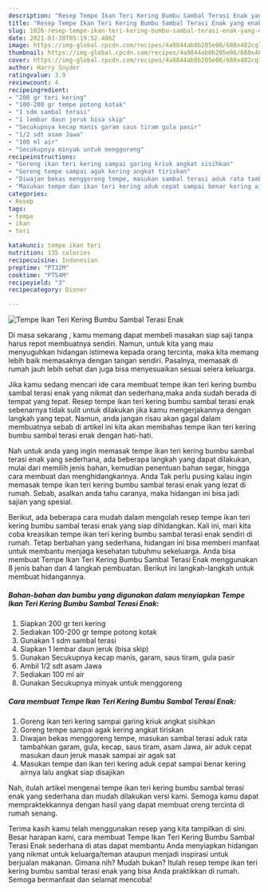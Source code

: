 ```yaml
---
description: "Resep Tempe Ikan Teri Kering Bumbu Sambal Terasi Enak yang enak Untuk Jualan"
title: "Resep Tempe Ikan Teri Kering Bumbu Sambal Terasi Enak yang enak Untuk Jualan"
slug: 1026-resep-tempe-ikan-teri-kering-bumbu-sambal-terasi-enak-yang-enak-untuk-jualan
date: 2021-03-30T05:19:52.406Z
image: https://img-global.cpcdn.com/recipes/4a9844ab0b205e06/680x482cq70/tempe-ikan-teri-kering-bumbu-sambal-terasi-enak-foto-resep-utama.jpg
thumbnail: https://img-global.cpcdn.com/recipes/4a9844ab0b205e06/680x482cq70/tempe-ikan-teri-kering-bumbu-sambal-terasi-enak-foto-resep-utama.jpg
cover: https://img-global.cpcdn.com/recipes/4a9844ab0b205e06/680x482cq70/tempe-ikan-teri-kering-bumbu-sambal-terasi-enak-foto-resep-utama.jpg
author: Harry Snyder
ratingvalue: 3.9
reviewcount: 4
recipeingredient:
- "200 gr teri kering"
- "100-200 gr tempe potong kotak"
- "1 sdm sambal terasi"
- "1 lembar daun jeruk bisa skip"
- "Secukupnya kecap manis garam saus tiram gula pasir"
- "1/2 sdt asam Jawa"
- "100 ml air"
- "Secukupnya minyak untuk menggoreng"
recipeinstructions:
- "Goreng ikan teri kering sampai garing kriuk angkat sisihkan"
- "Goreng tempe sampai agak kering angkat tiriskan"
- "Diwajan bekas menggoreng tempe, masukan sambal terasi aduk rata tambahkan garam, gula, kecap, saus tiram, asam Jawa, air aduk cepat masukan daun jeruk masak sampai air agak sat"
- "Masukan tempe dan ikan teri kering aduk cepat sampai benar kering airnya lalu angkat siap disajikan"
categories:
- Resep
tags:
- tempe
- ikan
- teri

katakunci: tempe ikan teri 
nutrition: 135 calories
recipecuisine: Indonesian
preptime: "PT32M"
cooktime: "PT54M"
recipeyield: "3"
recipecategory: Dinner

---
```



![Tempe Ikan Teri Kering Bumbu Sambal Terasi Enak](https://img-global.cpcdn.com/recipes/4a9844ab0b205e06/680x482cq70/tempe-ikan-teri-kering-bumbu-sambal-terasi-enak-foto-resep-utama.jpg)

Di masa  sekarang , kamu memang dapat membeli masakan siap saji tanpa harus repot membuatnya sendiri. Namun, untuk kita yang mau menyuguhkan hidangan istimewa kepada orang tercinta, maka kita memang lebih baik memasaknya dengan tangan sendiri. Pasalnya, memasak di rumah jauh lebih sehat dan juga bisa menyesuaikan sesuai selera keluarga.

Jika kamu sedang mencari ide cara membuat tempe ikan teri kering bumbu sambal terasi enak yang nikmat dan sederhana,maka anda sudah berada di tempat yang tepat. Resep tempe ikan teri kering bumbu sambal terasi enak  sebenarnya tidak sulit untuk dilakukan jika kamu mengerjakannya dengan langkah yang tepat. Namun, anda jangan risau akan gagal dalam membuatnya 
sebab di artikel ini kita akan membahas tempe ikan teri kering bumbu sambal terasi enak dengan hati-hati.  



Nah untuk anda yang ingin memasak tempe ikan teri kering bumbu sambal terasi enak yang sederhana, ada beberapa langkah yang dapat dilakukan, mulai dari memilih jenis bahan, kemudian penentuan bahan segar, hingga cara membuat dan menghidangkannya. Anda Tak perlu pusing kalau ingin memasak tempe ikan teri kering bumbu sambal terasi enak yang lezat di rumah. Sebab, asalkan anda  tahu caranya, maka hidangan ini bisa jadi sajian yang spesial.

Berikut, ada beberapa cara mudah dalam mengolah resep tempe ikan teri kering bumbu sambal terasi enak yang siap dihidangkan. Kali ini, mari kita coba kreasikan tempe ikan teri kering bumbu sambal terasi enak sendiri di rumah. Tetap berbahan yang sederhana, hidangan ini bisa memberi manfaat untuk membantu menjaga kesehatan tubuhmu sekeluarga. Anda bisa membuat Tempe Ikan Teri Kering Bumbu Sambal Terasi Enak menggunakan 8 jenis bahan dan 4 langkah pembuatan. Berikut ini langkah-langkah untuk membuat hidangannya.

<!--inarticleads1-->

##### Bahan-bahan dan bumbu yang digunakan dalam menyiapkan Tempe Ikan Teri Kering Bumbu Sambal Terasi Enak:

1. Siapkan 200 gr teri kering
1. Sediakan 100-200 gr tempe potong kotak
1. Gunakan 1 sdm sambal terasi
1. Siapkan 1 lembar daun jeruk (bisa skip)
1. Gunakan Secukupnya kecap manis, garam, saus tiram, gula pasir
1. Ambil 1/2 sdt asam Jawa
1. Sediakan 100 ml air
1. Gunakan Secukupnya minyak untuk menggoreng




<!--inarticleads2-->

##### Cara membuat Tempe Ikan Teri Kering Bumbu Sambal Terasi Enak:

1. Goreng ikan teri kering sampai garing kriuk angkat sisihkan
1. Goreng tempe sampai agak kering angkat tiriskan
1. Diwajan bekas menggoreng tempe, masukan sambal terasi aduk rata tambahkan garam, gula, kecap, saus tiram, asam Jawa, air aduk cepat masukan daun jeruk masak sampai air agak sat
1. Masukan tempe dan ikan teri kering aduk cepat sampai benar kering airnya lalu angkat siap disajikan




Nah, itulah artikel mengenai  tempe ikan teri kering bumbu sambal terasi enak  yang sederhana dan mudah dilakukan versi kami. Semoga kamu dapat mempraktekkannya dengan hasil yang dapat membuat oreng tercinta di rumah senang. 

Terima kasih kamu telah menggunakan resep yang kita tampilkan di sini. Besar harapan kami, cara membuat  Tempe Ikan Teri Kering Bumbu Sambal Terasi Enak sederhana di atas dapat membantu Anda menyiapkan hidangan yang nikmat untuk keluarga/teman ataupun menjadi inspirasi untuk berjualan makanan. Gimana nih? Mudah bukan? Itulah resep tempe ikan teri kering bumbu sambal terasi enak yang bisa Anda praktikkan di rumah. Semoga bermanfaat dan selamat mencoba!

